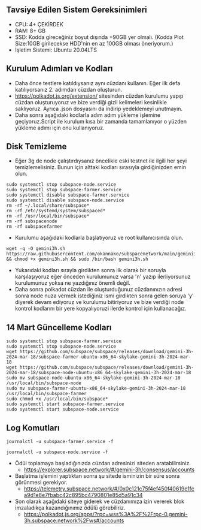 ## Tavsiye Edilen Sistem Gereksinimleri
- CPU: 4+ ÇEKİRDEK
- RAM: 8+ GB
- SSD: Kodda gireceğiniz boyut dışında +90GB yer olmalı. (Kodda Plot Size:10GB girilecekse HDD'nin en az 100GB olması öneriyorum.)
- İşletim Sistemi: Ubuntu 20.04LTS

## Kurulum Adımları ve Kodları
- Daha önce testlere katıldıysanız aynı cüzdanı kullanın. Eğer ilk defa katılıyorsanız 2. adımdan cüzdan oluşturun.
- https://polkadot.js.org/extension/ sitesinden cüzdan kurulumu yapıp cüzdan oluşturuyoruz ve bize verdiği gizli kelimeleri kesinlikle saklıyoruz. Ayrıca .json dosyasını da indirip yedeklemeyi unutmayın.
- Daha sonra aşağıdaki kodlarla adım adım yükleme işlemine geçiyoruz.Script ile kurulum kısa bir zamanda tamamlanıyor o yüzden yükleme adımı için onu kullanıyoruz.

## Disk Temizleme
- Eğer 3g de node çalıştırdıysanız öncelikle eski testnet ile ilgili her şeyi temizlemelisiniz. Bunun için alttaki kodları sırasıyla girdiğinizden emin olun.
```
sudo systemctl stop subspace-node.service
sudo systemctl stop subspace-farmer.service
sudo systemctl disable subspace-farmer.service
sudo systemctl disable subspace-node.service
rm -rf ~/.local/share/subspace*
rm -rf /etc/systemd/system/subspaced*
rm -rf /usr/local/bin/subspace*
rm -rf subspacenode
rm -rf subspacefarmer
```

- Kurulumu aşağıdaki kodlarla başlatıyoruz ve root kullanıcısında olun.
```
wget -q -O gemini3h.sh https://raw.githubusercontent.com/okannako/subspacenetwork/main/gemini3h.sh && chmod +x gemini3h.sh && sudo /bin/bash gemini3h.sh
```

- Yukarıdaki kodları sırayla girdikten sonra ilk olarak bir soruyla karşılaşıyoruz eğer önceden kurulumunuz varsa 'n' yazıp ilerliyorsunuz kurulumunuz yoksa ne yazdığınız önemli değil.
- Daha sonra polkadot cüzdan ile oluşturduğunuz cüzdanınızın adresi sonra node nuza vermek istediğiniz ismi girdikten sonra gelen soruya 'y' diyerek devam ediyoruz ve kurulumu bitiriyoruz ve bize verdiği node kontrol kodlarını bir yere kopyalıyoruzi ilerde kontrol için kullanacağız.

## 14 Mart Güncelleme Kodları

```
sudo systemctl stop subspace-farmer.service
sudo systemctl stop subspace-node.service
wget https://github.com/subspace/subspace/releases/download/gemini-3h-2024-mar-18/subspace-farmer-ubuntu-x86_64-skylake-gemini-3h-2024-mar-18
wget https://github.com/subspace/subspace/releases/download/gemini-3h-2024-mar-18/subspace-node-ubuntu-x86_64-skylake-gemini-3h-2024-mar-18
sudo mv subspace-node-ubuntu-x86_64-skylake-gemini-3h-2024-mar-18 /usr/local/bin/subspace-node
sudo mv subspace-farmer-ubuntu-x86_64-skylake-gemini-3h-2024-mar-18 /usr/local/bin/subspace-farmer
sudo chmod +x /usr/local/bin/subspace*
sudo systemctl start subspace-farmer.service
sudo systemctl start subspace-node.service
```

## Log Komutları
```
journalctl -u subspace-farmer.service -f
```
```
journalctl -u subspace-node.service -f
```

- Ödül toplamaya başladığınızda cüzdan adresinizi siteden aratabilirsiniz.
     - https://explorer.subspace.network/#/gemini-3h/consensus/accounts
- Başlatma işlemini yaptıktan sonra şu sitede isminizin bir süre sonra görünmesi gerekiyor.
     - https://telemetry.subspace.network/#/0x0c121c75f4ef450f40619e1fca9d1e8e7fbabc42c895bc4790801e85d5a91c34
- Son olarak aşağıdaki siteye giderek ve cüzdanımıza izin vererek blok imzaladıkça kazandığınımız ödülü görebiliriz.
     - https://polkadot.js.org/apps/?rpc=wss%3A%2F%2Frpc-0.gemini-3h.subspace.network%2Fws#/accounts

